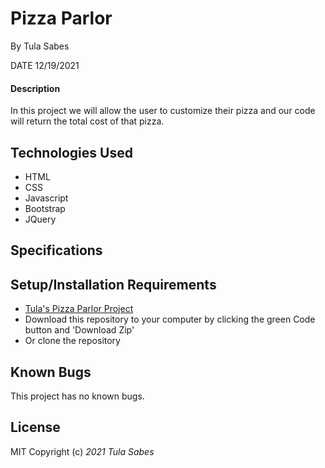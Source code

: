 # Pizza Parlor 

 By Tula Sabes 

 DATE 12/19/2021

#### Description 

In this project we will allow the user to customize their pizza and our code will return the total cost of that pizza. 

## Technologies Used

* HTML
* CSS
* Javascript 
* Bootstrap 
* JQuery 

## Specifications 

 


## Setup/Installation Requirements

* [Tula's Pizza Parlor Project ](https://github.com/TulaSabes/pizza-parlor)
* Download this repository to your computer by clicking the green Code button and 'Download Zip'
* Or clone the repository

## Known Bugs

This project has no known bugs. 

## License
MIT 
Copyright (c) _2021_ _Tula Sabes_